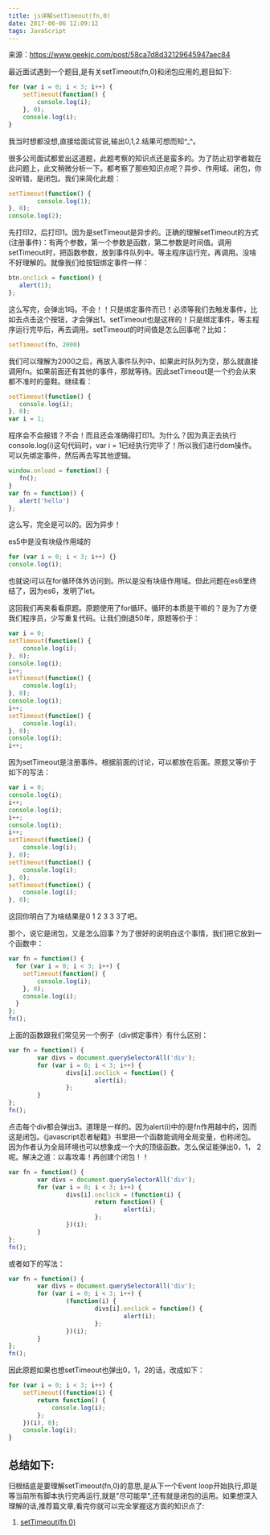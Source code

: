 ```yaml
---
title: js详解setTimeout(fn,0)
date: 2017-06-06 12:09:12
tags: JavaScript
---
```




来源：https://www.geekjc.com/post/58ca7d8d32129645947aec84

最近面试遇到一个题目,是有关setTimeout(fn,0)和闭包应用的,题目如下:

```javascript
for (var i = 0; i < 3; i++) {
    setTimeout(function() {
        console.log(i);
    }, 0);
    console.log(i);
}
```

我当时想都没想,直接给面试官说,输出0,1,2.结果可想而知^_^。<!--more-->

很多公司面试都爱出这道题，此题考察的知识点还是蛮多的。为了防止初学者栽在此问题上，此文稍微分析一下。都考察了那些知识点呢？异步、作用域、闭包，你没听错，是闭包。我们来简化此题：

```javascript
setTimeout(function() {
        console.log(1);
}, 0);
console.log(2);
```

先打印2，后打印1。因为是setTimeout是异步的。正确的理解setTimeout的方式(注册事件)：有两个参数，第一个参数是函数，第二参数是时间值。调用setTimeout时，把函数参数，放到事件队列中。等主程序运行完，再调用。没啥不好理解的。就像我们给按钮绑定事件一样：

```javascript
btn.onclick = function() {
   alert(1);
};
```

这么写完，会弹出1吗。不会！！只是绑定事件而已！必须等我们去触发事件，比如去点击这个按钮，才会弹出1。setTimeout也是这样的！只是绑定事件，等主程序运行完毕后，再去调用。setTimeout的时间值是怎么回事呢？比如：

```javascript
setTimeout(fn, 2000)
```

我们可以理解为2000之后，再放入事件队列中，如果此时队列为空，那么就直接调用fn。如果前面还有其他的事件，那就等待。因此setTimeout是一个约会从来都不准时的童鞋。继续看：

```javascript
setTimeout(function() {
   console.log(i);
}, 0);
var i = 1;
```

程序会不会报错？不会！而且还会准确得打印1。为什么？因为真正去执行console.log(i)这句代码时，var i = 1已经执行完毕了！所以我们进行dom操作。可以先绑定事件，然后再去写其他逻辑。

```javascript
window.onload = function() {
   fn();
}
var fn = function() {
   alert('hello')
};
```

这么写，完全是可以的。因为异步！

es5中是没有块级作用域的

```javascript
for (var i = 0; i < 3; i++) {}
console.log(i);
```

也就说i可以在for循环体外访问到。所以是没有块级作用域。但此问题在es6里终结了，因为es6，发明了let。

这回我们再来看看原题。原题使用了for循环。循环的本质是干嘛的？是为了方便我们程序员，少写重复代码。让我们倒退50年，原题等价于：

```javascript
var i = 0;
setTimeout(function() {
    console.log(i);
}, 0);
console.log(i);
i++;
setTimeout(function() {
    console.log(i);
}, 0);
console.log(i);
i++;
setTimeout(function() {
    console.log(i);
}, 0);
console.log(i);
i++;
```

因为setTimeout是注册事件。根据前面的讨论，可以都放在后面。原题又等价于如下的写法：

```javascript
var i = 0;
console.log(i);
i++;
console.log(i);
i++;
console.log(i);
i++;
setTimeout(function() {
    console.log(i);
}, 0);
setTimeout(function() {
    console.log(i);
}, 0);
setTimeout(function() {
    console.log(i);
}, 0);
```

这回你明白了为啥结果是0 1 2 3 3 3了吧。

那个，说它是闭包，又是怎么回事？为了很好的说明白这个事情，我们把它放到一个函数中：

```javascript
var fn = function() {
  for (var i = 0; i < 3; i++) {
  	setTimeout(function() {
  		console.log(i);
  	}, 0);
  	console.log(i);
  }
};
fn();
```

上面的函数跟我们常见另一个例子（div绑定事件）有什么区别：

```javascript
var fn = function() {
        var divs = document.querySelectorAll('div');
        for (var i = 0; i < 3; i++) {
                divs[i].onclick = function() {
                        alert(i);
                };
        }
};
fn();
```

点击每个div都会弹出3。道理是一样的。因为alert(i)中的i是fn作用越中的，因而这是闭包。《javascript忍者秘籍》书里把一个函数能调用全局变量，也称闭包。因为作者认为全局环境也可以想象成一个大的顶级函数。怎么保证能弹出0，1， 2呢。解决之道：以毒攻毒！再创建个闭包！！

```javascript
var fn = function() {
        var divs = document.querySelectorAll('div');
        for (var i = 0; i < 3; i++) {
                divs[i].onclick = (function(i) {
                        return function() {
                                alert(i);
                        };
                })(i);
        }
};
fn();
```

或者如下的写法：

```javascript
var fn = function() {
        var divs = document.querySelectorAll('div');
        for (var i = 0; i < 3; i++) {
                (function(i) {
                        divs[i].onclick = function() {
                                alert(i);
                        };
                })(i);
        }
};
fn();
```

因此原题如果也想setTimeout也弹出0，1，2的话，改成如下：

```javascript
for (var i = 0; i < 3; i++) {
    setTimeout((function(i) {
        return function() {
            console.log(i);
        };
    })(i), 0);
    console.log(i);
}
```

## 总结如下:

归根结底是要理解setTimeout(fn,0)的意思,是从下一个Event loop开始执行,即是等当前所有脚本执行完再运行,就是"尽可能早",还有就是闭包的运用。如果想深入理解的话,推荐篇文章,看完你就可以完全掌握这方面的知识点了:

1. [setTimeout(fn,0)](http://javascript.ruanyifeng.com/advanced/timer.html#toc4)


